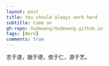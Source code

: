 ```yaml
---
layout: post
title: You should always work hard
subtitle: Come on
gh-repo: Xudewang/Xudewang.github.io
tags: [Work]
comments: true
---
```


志于道，据于德，依于仁，游于艺。


